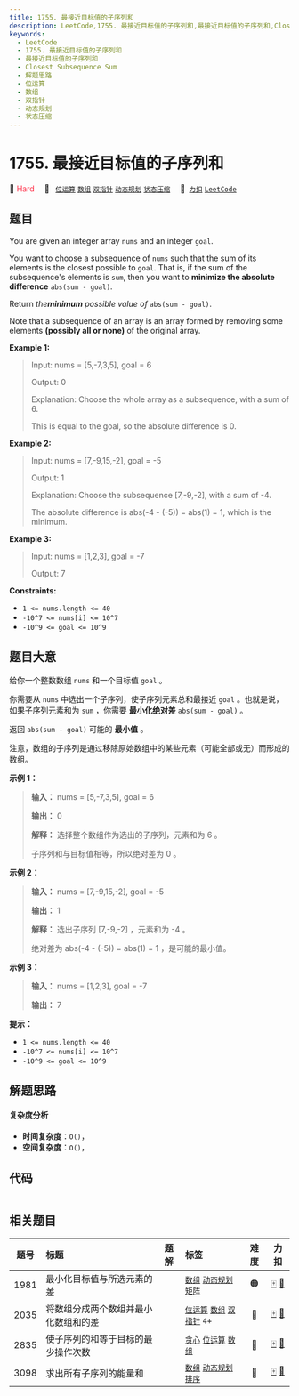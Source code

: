 ```yaml
---
title: 1755. 最接近目标值的子序列和
description: LeetCode,1755. 最接近目标值的子序列和,最接近目标值的子序列和,Closest Subsequence Sum,解题思路,位运算,数组,双指针,动态规划,状态压缩
keywords:
  - LeetCode
  - 1755. 最接近目标值的子序列和
  - 最接近目标值的子序列和
  - Closest Subsequence Sum
  - 解题思路
  - 位运算
  - 数组
  - 双指针
  - 动态规划
  - 状态压缩
---
```


# 1755. 最接近目标值的子序列和

🔴 <font color=#ff334b>Hard</font>&emsp; 🔖&ensp; [`位运算`](/tag/bit-manipulation.md) [`数组`](/tag/array.md) [`双指针`](/tag/two-pointers.md) [`动态规划`](/tag/dynamic-programming.md) [`状态压缩`](/tag/bitmask.md)&emsp; 🔗&ensp;[`力扣`](https://leetcode.cn/problems/closest-subsequence-sum) [`LeetCode`](https://leetcode.com/problems/closest-subsequence-sum)

## 题目

You are given an integer array `nums` and an integer `goal`.

You want to choose a subsequence of `nums` such that the sum of its elements
is the closest possible to `goal`. That is, if the sum of the subsequence's
elements is `sum`, then you want to **minimize the absolute difference**
`abs(sum - goal)`.

Return _the**minimum** possible value of_ `abs(sum - goal)`.

Note that a subsequence of an array is an array formed by removing some
elements **(possibly all or none)** of the original array.



**Example 1:**

> Input: nums = [5,-7,3,5], goal = 6
> 
> Output: 0
> 
> Explanation: Choose the whole array as a subsequence, with a sum of 6.
> 
> This is equal to the goal, so the absolute difference is 0.

**Example 2:**

> Input: nums = [7,-9,15,-2], goal = -5
> 
> Output: 1
> 
> Explanation: Choose the subsequence [7,-9,-2], with a sum of -4.
> 
> The absolute difference is abs(-4 - (-5)) = abs(1) = 1, which is the minimum.

**Example 3:**

> Input: nums = [1,2,3], goal = -7
> 
> Output: 7

**Constraints:**

  * `1 <= nums.length <= 40`
  * `-10^7 <= nums[i] <= 10^7`
  * `-10^9 <= goal <= 10^9`


## 题目大意

给你一个整数数组 `nums` 和一个目标值 `goal` 。

你需要从 `nums` 中选出一个子序列，使子序列元素总和最接近 `goal` 。也就是说，如果子序列元素和为 `sum` ，你需要 **最小化绝对差**
`abs(sum - goal)` 。

返回 `abs(sum - goal)` 可能的 **最小值** 。

注意，数组的子序列是通过移除原始数组中的某些元素（可能全部或无）而形成的数组。

**示例 1：**

> 
> 
> 
> 
> 
> **输入：** nums = [5,-7,3,5], goal = 6
> 
> **输出：** 0
> 
> **解释：** 选择整个数组作为选出的子序列，元素和为 6 。
> 
> 子序列和与目标值相等，所以绝对差为 0 。
> 
> 

**示例 2：**

> 
> 
> 
> 
> 
> **输入：** nums = [7,-9,15,-2], goal = -5
> 
> **输出：** 1
> 
> **解释：** 选出子序列 [7,-9,-2] ，元素和为 -4 。
> 
> 绝对差为 abs(-4 - (-5)) = abs(1) = 1 ，是可能的最小值。
> 
> 

**示例 3：**

> 
> 
> 
> 
> 
> **输入：** nums = [1,2,3], goal = -7
> 
> **输出：** 7
> 
> 

**提示：**

  * `1 <= nums.length <= 40`
  * `-10^7 <= nums[i] <= 10^7`
  * `-10^9 <= goal <= 10^9`


## 解题思路

#### 复杂度分析

- **时间复杂度**：`O()`，
- **空间复杂度**：`O()`，

## 代码

```javascript

```

## 相关题目

<!-- prettier-ignore -->
| 题号 | 标题 | 题解 | 标签 | 难度 | 力扣 |
| :------: | :------ | :------: | :------ | :------: | :------: |
| 1981 | 最小化目标值与所选元素的差 |  |  [`数组`](/tag/array.md) [`动态规划`](/tag/dynamic-programming.md) [`矩阵`](/tag/matrix.md) | 🟠 | [🀄️](https://leetcode.cn/problems/minimize-the-difference-between-target-and-chosen-elements) [🔗](https://leetcode.com/problems/minimize-the-difference-between-target-and-chosen-elements) |
| 2035 | 将数组分成两个数组并最小化数组和的差 |  |  [`位运算`](/tag/bit-manipulation.md) [`数组`](/tag/array.md) [`双指针`](/tag/two-pointers.md) `4+` | 🔴 | [🀄️](https://leetcode.cn/problems/partition-array-into-two-arrays-to-minimize-sum-difference) [🔗](https://leetcode.com/problems/partition-array-into-two-arrays-to-minimize-sum-difference) |
| 2835 | 使子序列的和等于目标的最少操作次数 |  |  [`贪心`](/tag/greedy.md) [`位运算`](/tag/bit-manipulation.md) [`数组`](/tag/array.md) | 🔴 | [🀄️](https://leetcode.cn/problems/minimum-operations-to-form-subsequence-with-target-sum) [🔗](https://leetcode.com/problems/minimum-operations-to-form-subsequence-with-target-sum) |
| 3098 | 求出所有子序列的能量和 |  |  [`数组`](/tag/array.md) [`动态规划`](/tag/dynamic-programming.md) [`排序`](/tag/sorting.md) | 🔴 | [🀄️](https://leetcode.cn/problems/find-the-sum-of-subsequence-powers) [🔗](https://leetcode.com/problems/find-the-sum-of-subsequence-powers) |